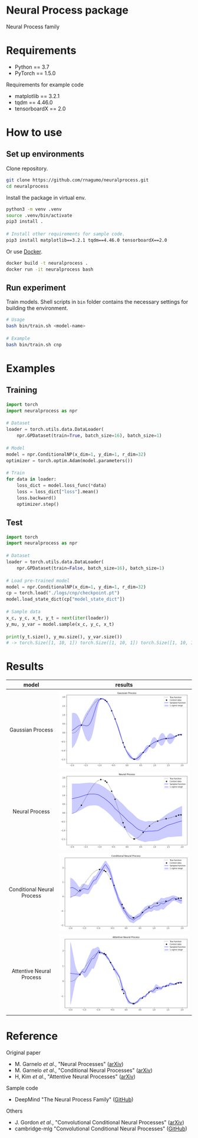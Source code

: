 
# Neural Process package

Neural Process family

# Requirements

* Python == 3.7
* PyTorch == 1.5.0

Requirements for example code

* matplotlib == 3.2.1
* tqdm == 4.46.0
* tensorboardX == 2.0

# How to use

## Set up environments

Clone repository.

```bash
git clone https://github.com/rnagumo/neuralprocess.git
cd neuralprocess
```

Install the package in virtual env.

```bash
python3 -m venv .venv
source .venv/bin/activate
pip3 install .

# Install other requirements for sample code.
pip3 install matplotlib==3.2.1 tqdm==4.46.0 tensorboardX==2.0
```

Or use [Docker](https://docs.docker.com/get-docker/).

```bash
docker build -t neuralprocess .
docker run -it neuralprocess bash
```

## Run experiment

Train models. Shell scripts in `bin` folder contains the necessary settings for building the environment.

```bash
# Usage
bash bin/train.sh <model-name>

# Example
bash bin/train.sh cnp
```

# Examples

## Training

```python
import torch
import neuralprocess as npr

# Dataset
loader = torch.utils.data.DataLoader(
    npr.GPDataset(train=True, batch_size=16), batch_size=1)

# Model
model = npr.ConditionalNP(x_dim=1, y_dim=1, r_dim=32)
optimizer = torch.optim.Adam(model.parameters())

# Train
for data in loader:
    loss_dict = model.loss_func(*data)
    loss = loss_dict["loss"].mean()
    loss.backward()
    optimizer.step()
```

## Test

```python
import torch
import neuralprocess as npr

# Dataset
loader = torch.utils.data.DataLoader(
    npr.GPDataset(train=False, batch_size=16), batch_size=1)

# Load pre-trained model
model = npr.ConditionalNP(x_dim=1, y_dim=1, r_dim=32)
cp = torch.load("./logs/cnp/checkpoint.pt")
model.load_state_dict(cp["model_state_dict"])

# Sample data
x_c, y_c, x_t, y_t = next(iter(loader))
y_mu, y_var = model.sample(x_c, y_c, x_t)

print(y_t.size(), y_mu.size(), y_var.size())
# -> torch.Size([1, 10, 1]) torch.Size([1, 10, 1]) torch.Size([1, 10, 1])
```

# Results

|model|results|
|:-:|:-:|
|Gaussian Process|![gp](./images/gp.png)|
|Neural Process|![gp](./images/np.png)|
|Conditional Neural Process|![gp](./images/cnp.png)|
|Attentive Neural Process|![gp](./images/anp.png)|

# Reference

Original paper

* M. Garnelo *et al*., "Neural Processes" ([arXiv](http://arxiv.org/abs/1807.01622))
* M. Garnelo *et al*., "Conditional Neural Processes" ([arXiv](http://arxiv.org/abs/1807.01613))
* H, Kim *et al*., "Attentive Neural Processes" ([arXiv](http://arxiv.org/abs/1901.05761))

Sample code

* DeepMind "The Neural Process Family" ([GitHub](https://github.com/deepmind/neural-processes))

Others

* J. Gordon *et al*., "Convolutional Conditional Neural Processes" ([arXiv](http://arxiv.org/abs/1910.13556))
* cambridge-mlg "Convolutional Conditional Neural Processes" ([GitHub](https://github.com/cambridge-mlg/convcnp))
